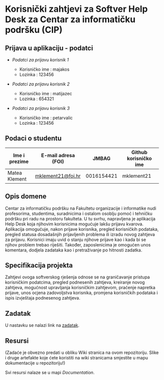 # Korisnički zahtjevi za Softver Help Desk za Centar za informatičku podršku (CIP) 

## Prijava u aplikaciju - podatci
* _Podatci za prijavu korisnik 1_
  * Korisničko ime : majakos
  * Lozinka : 123456

* _Podatci za prijavu korisnik 2_
  * Korisničko ime : matijazec
  * Lozinka : 654321

* _Podatci za prijavu korisnik 3_
  * Korisničko ime : petarvalic
  * Lozinka : 123456

## Podaci o studentu

Ime i prezime | E-mail adresa (FOI) | JMBAG | Github korisničko ime
------------  | ------------------- | ----- | ---------------------
Matea Klement | mklement21@foi.hr | 0016154421 | mklement21


## Opis domene

Centar za informatičku podršku na Fakultetu organizacije i informatike nudi profesorima, studentima, suradnicima i ostalom osoblju pomoć i tehničku podršku pri radu na prostoru fakulteta. U tu svrhu, napravljena je aplikacija Help Desk koja njihovim korisnicima mogućuje lakšu prijavu kvarova. Aplikacija omogućuje, nakon prijave korisnika, pregled korisničkih podataka, pregled statusa dosadašnjih prijavljenih problema ili izradu novog zahtjeva za prijavu. Korisnici imaju uvid o stanju njihove prijave kao i kada bi se njihov problem trebao riješiti. Također, zaposlenicima je omogućen unos komentara, dodjela zadataka kao i pretraživanje po hitnosti zadatka.


## Specifikacija projekta

Zahtjevi ovoga softverskog rješenja odnose se na graničavanje pristupa korisničkim podatcima, pregled podnesenih zahtjeva, kreiranje novog zahtjeva, mogućnost upravljanja korisničkim zahtjevom, praćenje napretka prijave, unos ocjena zadovoljstva korisnika, promjena korisničkih podataka i ispis izvještaja podnesenog zahtjeva.

## Zadatak
U nastavku se nalazi link na [zadatak](https://github.com/foivz/pi2023-zadace-mklement21/blob/7b6cd8fbb1c02c601106036fb42b7ef8053f4904/Zadatak%20-%20Help%20Desk%20za%20CIP.pdf).

## Resursi
(Zadaće je obvezno predati u obliku Wiki stranica na ovom repozitoriju. Slike i druge artefakte koje ćete koristiti na wiki stranicama smjestite u mapu dokumentacije u repozitoriju!)

Svi resursi nalaze se u mapi _Documentation_.
